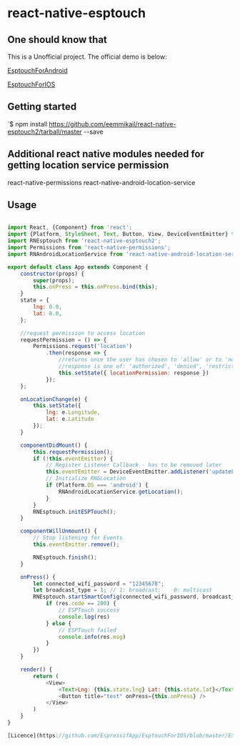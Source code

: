 
# react-native-esptouch

## One should know that
This is a Unofficial project. The official demo is below:

[EsptouchForAndroid](https://github.com/EspressifApp/EsptouchForAndroid)

[EsptouchForIOS](https://github.com/EspressifApp/EsptouchForIOS)

## Getting started

`$ npm install https://github.com/eemmikail/react-native-esptouch2/tarball/master --save

## Additional react native modules needed for getting location service permission
react-native-permissions
react-native-android-location-service

## Usage
```javascript

import React, {Component} from 'react';
import {Platform, StyleSheet, Text, Button, View, DeviceEventEmitter} from 'react-native';
import RNEsptouch from 'react-native-esptouch2';
import Permissions from 'react-native-permissions';
import RNAndroidLocationService from 'react-native-android-location-service';

export default class App extends Component {
    constructor(props) {
        super(props);
        this.onPress = this.onPress.bind(this);
    }
    state = {
        lng: 0.0,
        lat: 0.0,
    };

    //request permission to access location
    requestPermission = () => {
        Permissions.request('location')
            .then(response => {
                //returns once the user has chosen to 'allow' or to 'not allow' access
                //response is one of: 'authorized', 'denied', 'restricted', or 'undetermined'
                this.setState({ locationPermission: response })
            });
    };

    onLocationChange(e) {
        this.setState({
            lng: e.Longitude,
            lat: e.Latitude
        });
    }

    componentDidMount() {
        this.requestPermission();
        if (!this.eventEmitter) {
            // Register Listener Callback - has to be removed later
            this.eventEmitter = DeviceEventEmitter.addListener('updateLocation', this.onLocationChange.bind(this));
            // Initialize RNGLocation
            if (Platform.OS === 'android') {
                RNAndroidLocationService.getLocation();
            }
        }
        RNEsptouch.initESPTouch();
    }

    componentWillUnmount() {
        // Stop listening for Events
        this.eventEmitter.remove();

        RNEsptouch.finish();
    }

    onPress() {
        let connected_wifi_password = "12345678";
        let broadcast_type = 1;	// 1: broadcast;	0: multicast
        RNEsptouch.startSmartConfig(connected_wifi_password, broadcast_type).then((res) => {
            if (res.code == 200) {
                // ESPTouch success
                console.log(res)
            } else {
                // ESPTouch failed
                console.info(res.msg)
            }
        })
    }

    render() {
        return (
            <View>
                <Text>Lng: {this.state.lng} Lat: {this.state.lat}</Text>
                <Button title="test" onPress={this.onPress} />
            </View>
        )
    }
}

[Licence](https://github.com/EspressifApp/EsptouchForIOS/blob/master/ESPRESSIF_MIT_LICENSE_V1.LICENSE)
